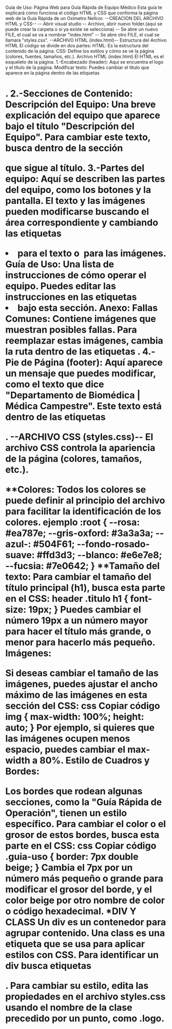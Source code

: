 Guía de Uso: Página Web para Guía Rápida de Equipo Médico
Esta guía te explicará cómo funciona el código HTML y CSS que conforma la página web de la Guía Rápida de un Oxímetro Nellcor.
--CREACION DEL ARCHIVO HTML y CSS--
-- Abrir visual studio
-- Archivo, abrir nuevo folder.(aquí se puede crear la carpeta o si ya existe se selecciona)
-- Se abre un nuevo FILE, el cual se va a nombrar "index.html"
-- Se abre otro FILE, el cual se llamara "styles.css".
--ARCHIVO HTML (index.html)--
Estructura del Archivo HTML
El código se divide en dos partes:
HTML: Es la estructura del contenido de la página.
CSS: Define los estilos y cómo se ve la página (colores, fuentes, tamaños, etc.).
Archivo HTML (index.html)
El HTML es el esqueleto de la página.
1.-Encabezado (header):
Aquí se encuentra el logo y el título de la página.
Modificar texto: Puedes cambiar el título que aparece en la página dentro de las etiquetas <h1>. 
2.-Secciones de Contenido:
Descripción del Equipo: Una breve explicación del equipo que aparece bajo el título "Descripción del Equipo".
Para cambiar este texto, busca dentro de la sección <p> que sigue al título.
3.-Partes del equipo: Aquí se describen las partes del equipo, como los botones y la pantalla. El texto y las imágenes pueden modificarse buscando el área 
correspondiente y cambiando las etiquetas <li> para el texto o <img> para las imágenes.
Guía de Uso: Una lista de instrucciones de cómo operar el equipo. Puedes editar las instrucciones en las etiquetas <li> bajo esta sección.
Anexo: Fallas Comunes: Contiene imágenes que muestran posibles fallas. Para reemplazar estas imágenes, cambia la ruta dentro de las etiquetas <img>.
4.-Pie de Página (footer): Aquí aparece un mensaje que puedes modificar, como el texto que dice "Departamento de Biomédica | Médica Campestre". 
Este texto está dentro de las etiquetas <p>.
--ARCHIVO CSS (styles.css)--
El archivo CSS controla la apariencia de la página (colores, tamaños, etc.). 

**Colores:
Todos los colores se puede definir al principio del archivo para facilitar la identificación de los colores.
ejemplo 
:root {
    --rosa: #ea787e;
    --gris-oxford: #3a3a3a;
    --azul-: #504F61;
    --fondo-rosado-suave: #ffd3d3;
    --blanco: #e6e7e8;
    --fucsia: #7e0642;
}
**Tamaño del texto: Para cambiar el tamaño del título principal (h1), busca esta parte en el CSS:
header .titulo h1 {
    font-size: 19px;
}
Puedes cambiar el número 19px a un número mayor para hacer el título más grande, o menor para hacerlo más pequeño.
Imágenes:

Si deseas cambiar el tamaño de las imágenes, puedes ajustar el ancho máximo de las imágenes en esta sección del CSS:
css
Copiar código
img {
    max-width: 100%;
    height: auto;
}
Por ejemplo, si quieres que las imágenes ocupen menos espacio, puedes cambiar el max-width a 80%.
Estilo de Cuadros y Bordes:

Los bordes que rodean algunas secciones, como la "Guía Rápida de Operación", tienen un estilo específico. Para cambiar el color o el grosor de estos bordes, busca esta parte en el CSS:
css
Copiar código
.guia-uso {
    border: 7px double beige;
}
Cambia el 7px por un número más pequeño o grande para modificar el grosor del borde, y el color beige por otro nombre de color o código hexadecimal.
*DIV Y CLASS
Un div es un contenedor para agrupar contenido.
Una class es una etiqueta que se usa para aplicar estilos con CSS.
Para identificar un div busca etiquetas <div class="nombre-de-clase">.
Para cambiar su estilo, edita las propiedades en el archivo styles.css usando el nombre de la clase precedido por un punto, como .logo.

